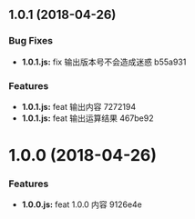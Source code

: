<a name="1.0.1"></a>
## 1.0.1 (2018-04-26)


### Bug Fixes

* **1.0.1.js:** fix 输出版本号不会造成迷惑 b55a931


### Features

* **1.0.1.js:** feat 输出内容 7272194
* **1.0.1.js:** feat 输出运算结果 467be92

<a name="1.0.0"></a>
# 1.0.0 (2018-04-26)


### Features

* **1.0.0.js:** feat 1.0.0 内容 9126e4e